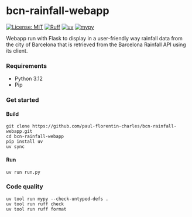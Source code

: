 # bcn-rainfall-webapp

[![License: MIT](https://img.shields.io/badge/License-MIT-yellow.svg)](https://opensource.org/licenses/MIT)
[![Ruff](https://img.shields.io/endpoint?url=https://raw.githubusercontent.com/astral-sh/ruff/main/assets/badge/v2.json)](https://github.com/astral-sh/ruff)
[![uv](https://img.shields.io/endpoint?url=https://raw.githubusercontent.com/astral-sh/uv/main/assets/badge/v0.json)](https://github.com/astral-sh/uv)
[![mypy](https://www.mypy-lang.org/static/mypy_badge.svg)](https://mypy-lang.org/)

Webapp run with Flask to display in a user-friendly way rainfall data from the city of Barcelona that is retrieved from
the Barcelona Rainfall API using its client.

### Requirements

- Python 3.12
- Pip

### Get started

#### Build

```commandline
git clone https://github.com/paul-florentin-charles/bcn-rainfall-webapp.git
cd bcn-rainfall-webapp
pip install uv
uv sync
```

#### Run

```commandline
uv run run.py
```

### Code quality

```commandline
uv tool run mypy --check-untyped-defs .
uv tool run ruff check
uv tool run ruff format
```